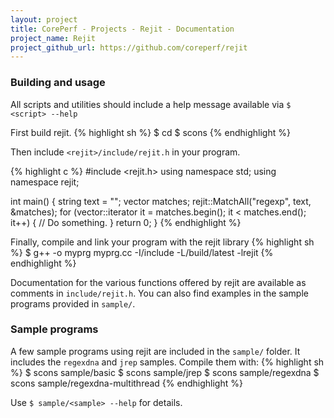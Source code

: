 ```yaml
---
layout: project
title: CorePerf - Projects - Rejit - Documentation
project_name: Rejit
project_github_url: https://github.com/coreperf/rejit
---
```



### Building and usage

All scripts and utilities should include a help message available via ```$ <script> --help```

First build rejit.
{% highlight sh %}
$ cd <rejit>
$ scons
{% endhighlight %}

Then include ```<rejit>/include/rejit.h``` in your program.

{% highlight c %}
#include <rejit.h>
using namespace std;
using namespace rejit;

int main() {
  string text = "";
  vector<Match> matches;
  rejit::MatchAll("regexp", text, &matches);
  for (vector<Match>::iterator it = matches.begin(); it < matches.end(); it++) {
    // Do something.
  }
  return 0;
}
{% endhighlight %}

Finally, compile and link your program with the rejit library
{% highlight sh %}
$ g++ -o myprg myprg.cc -I<rejit>/include -L<rejit>/build/latest -lrejit
{% endhighlight %}

Documentation for the various functions offered by rejit are available as comments in ```include/rejit.h```.
You can also find examples in the sample programs provided in ```sample/```.

### Sample programs

A few sample programs using rejit are included in the ```sample/``` folder.
It includes the ```regexdna``` and ```jrep``` samples. Compile them with:
{% highlight sh %}
$ scons sample/basic
$ scons sample/jrep
$ scons sample/regexdna
$ scons sample/regexdna-multithread
{% endhighlight %}

Use ```$ sample/<sample> --help``` for details.
